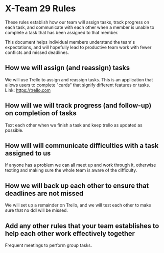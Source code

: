 # X-Team 29 Rules

These rules establish how our team will assign tasks,
track progress on each task, and communicate with each other 
when a member is unable to complete a task that has been assigned to that member.

This document helps individual members understand the team's expectations,
and will hopefully lead to productive team work with fewer conflicts
and missed deadlines.

## How we will assign (and reassign) tasks
We will use Trello to assign and reassign tasks. This is an application that allows 
users to complete "cards" that signify different features or tasks. Link: https://trello.com


## How will we will track progress (and follow-up) on completion of tasks
Text each other when we finish a task and keep trello as updated as possible.


## How will will communicate difficulties with a task assigned to us
If anyone has a problem we can all meet up and work through it, otherwise texting and 
making sure the whole team is aware of the difficulty.


## How we will back up each other to ensure that deadlines are not missed
We will set up a remainder on Trello, and we will test each other to make sure that no ddl will be missed. 


## Add any other rules that your team establishes to help each other work effectively together
Frequent meetings to perform group tasks.



